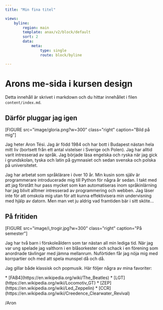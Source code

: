 ```yaml
---
title: "Min fina titel"

views:
    byline:
        region: main
        template: anax/v2/block/default
        sort: 2
        data:
            meta:
                type: single
                route: block/byline

---
```

Arons me-sida i kursen design
=========================

Detta innehåll är skrivet i markdown och du hittar innehållet i filen `content/index.md`.

## Därför pluggar jag igen

[FIGURE src="image/gloria.png?w=300" class="right" caption="Bild på mig"]

Jag heter Aron Tési. Jag är född 1984 och har bott i Budapest nästan hela mitt liv (bortsett från ett antal vistelser i Sverige och Polen). Jag har alltid varit intresserad av språk. Jag började läsa engelska och ryska när jag gick i grundskolan, tyska och latin på gymnasiet och sedan svenska och polska på universitetet.

Jag har arbetat som språklärare i över 10 år. Min kusin som själv är programmerare introducerade mig till Python för några år sedan. I takt med att jag förstått hur pass mycket som kan automatiseras inom språkinlärning har jag blivit alltmer intresserad av programmering och webben. Jag läser inte för att omskola mig utan för att kunna effektivisera min undervisning med hjälp av datorn. Men man vet ju aldrig vad framtiden bär i sitt sköte...

## På fritiden

[FIGURE src="image/i_trogir.jpg?w=300" class="right" caption="På semester"]

Jag har två barn i förskoleåldern som tar nästan all min lediga tid. När jag var ung spelade jag valthorn i en blåsorkester och schack i en förening som anordnade tävlingar med jämna mellanrum. Nuförtiden får jag nöja mig med korrpartier och med att spela munspel då och då.

Jag gillar både klassisk och popmusik. Här följer några av mina favoriter:

<div class="music" markdown=1>
* [FAB4](https://en.wikipedia.org/wiki/The_Beatles)
* [LGT](https://en.wikipedia.org/wiki/Locomotiv_GT)
* [ZEP](https://en.wikipedia.org/wiki/Led_Zeppelin)
* [CCR](https://en.wikipedia.org/wiki/Creedence_Clearwater_Revival)
</div>

/Aron
